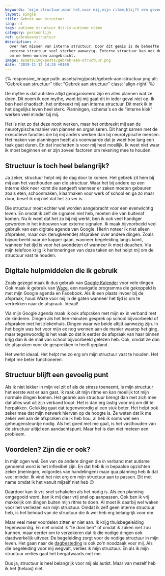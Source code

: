 ```yaml
---
keywords: 'mijn structuur,maar het,voor mij,mijn ritme,blijft een gevoelig'
layout: single
title: Gebrek aan structuur
lang: nl
tags: autisme structuur dit-is-autisme ritme
category: persoonlijk
ref: gebrekaanstructuur
description: >-
  Over het missen van interne structuur. Door dit gemis is de behoefte aan
  externe structuur veel sterker aanwezig. Externe structuur kan ook door mensen
  om me heen worden aangebracht.
image: assets/img/posts/gebrek-aan-structuur.png
date: '2019-11-12 14:20 +0100'
---
```


{% responsive_image path: assets/img/posts/gebrek-aan-structuur.png alt: "Gebrek aan structuur" title: "Gebrek aan structuur" class: 'align-right' %}

De mythe is dat autisten altijd georganiseerd zijn en alles plannen wat ze doen. Dit noem ik een mythe, want bij mij gaat dit in ieder geval niet op. Ik ben heel chaotisch, het ontbreekt mij aan interne structuur. Dit merk ik in het dagelijks leven heel sterk. Planningen, schema's en de "interne klok" werken veel minder bij mij.

Het is niet zo dat deze nooit werken, maar het ontbreekt mij aan de neurotypische manier van plannen en organiseren. Dit hangt samen met de executieve functies die bij mij anders werken dan bij neurotypische mensen. Het maken van planningen heeft als voorwaarde dat je weet hoe lang een taak gaat duren. En dat inschatten is voor mij heel moeilijk. Ik weet niet waar ik moet beginnen en er zijn zoveel factoren om rekening mee te houden.

## Structuur is toch heel belangrijk?

Ja zeker, structuur helpt mij de dag door te komen. Het gebrek zit hem bij mij aan het vasthouden aan die structuur. Waar het bij andere op een interne klok neer komt die aangeeft wanneer er zaken moeten gebeuren zoals eten, schoonmaken, klaarmaken voor werk of school en ga zo maar door, besef ik mij niet dat het zo ver is.

Die structuur moet echter wel worden aangebracht voor een evenwichtig leven. En omdat ik zelf de signalen niet heb, moeten die van buitenaf komen. Nu ik weet dat het zo bij mij werkt, ben ik ook veel handiger geworden in het inbouwen van externe signalen. Ik maak bijvoorbeeld veel gebruik van een digitale agenda van Google. Hierin noteer ik niet alleen afspraken, maar ook (terugkerende) afspraken over andere dingen. Zoals bijvoorbeeld naar de kapper gaan, wanneer begeleiding langs komt, wanneer het tijd is voor het avondeten of wanneer ik moet douchen. Via mijn telefoon krijg ik herinneringen van deze taken en het helpt mij om de structuur vast te houden.

## Digitale hulpmiddelen die ik gebruik

Zoals gezegd maak ik dus gebruik van [Google Kalender](http://google.com/calendar/) voor vele dingen. Ook maak ik gebruik van [Waze](https://www.waze.com/nl/), een navigatie programma die gekoppeld is met mijn Google agenda en Facebook. Als ik een plaats invoer bij de afspraak, houd Waze voor mij in de gaten wanneer het tijd is om te vertrekken naar de afspraak. Ideaal!

Via mijn Google agenda maak ik ook afspraken met mijn ex in verband met de kinderen. Dingen als het tien-minuten gesprek op school bijvoorbeeld of afspraken met het ziekenhuis. Dingen waar we beide altijd aanwezig zijn. In het begin was het voor mijn ex nog wennen aan de manier waarop het ging, maar tegenwoordig is het vaak zo dat ik eerder de afspraak van haar binnen krijg dan ik de mail van school bijvoorbeeld gelezen heb. Ook, omdat ze dan de afspraken voor de gesprekken in heeft gepland.

Het werkt ideaal. Het helpt me zo erg om mijn structuur vast te houden. Het helpt me beter functioneren.

## Structuur blijft een gevoelig punt

Als ik niet lekker in mijn vel zit of als de stress toeneemt, is mijn structuur het eerste wat er aan gaat. Ik raak uit mijn ritme en kan moeilijk tot mijn normale dingen komen. Het gebrek aan structuur brengt dan met zich mee dat alles wat uit zijn verband loopt. Het is dan erg lastig voor mij om dit te herpakken. Gelukkig gaat dat tegenwoordig al een stuk beter. Het helpt ook zeker mee dat mijn netwerk hiervan op de hoogte is. Ze weten dat ik me zeker wel aan de afspraken die ik heb hou, al heb ik soms wel een geheugensteuntje nodig. Als het goed met me gaat, is het vasthouden van de structuur altijd een aandachtspunt. Maar het is dan niet meteen een probleem.

## Voordelen? Zijn die er ook?

In mijn ogen wel. Een van de andere dingen die in verband met autisme genoemd word is het inflexibel zijn. En dat heb ik in bepaalde opzichten zeker (meningen, volgordes van handelingen) maar qua planning heb ik dat veel minder. Ik vind het niet erg om mijn structuur aan te passen. Dit met name omdat ik het vanuit mijzelf niet heb :wink:

Daardoor kan ik vrij snel schakelen als het nodig is. Als een planning omgegooid word, kan ik mij daar vrij snel op aanpassen. Ook ben ik vrij makkelijk om dingen buiten mijn ritme te doen. Al moet ik daarbij wel waken voor het verliezen van mijn structuur. Omdat ik zelf geen interne structuur heb, is het behoud van de structuur die ik wel heb erg belangrijk voor me.

Maar veel meer voordelen zitten er niet aan. Ik krijg thuisbegeleiding tegenwoordig. En niet omdat ik "te dom ben" of omdat ik zaken niet zou kunnen, maar eerder om te verzekeren dat ik die nodige dingen ook daadwerkelijk uitvoer. De begeleiding zorgt voor de nodige structuur in mijn leven. Het gaan naar de [dagbesteding](https://www.scauting.nl) is ook zo'n noodzaak voor mij. Als die begeleiding voor mij wegvalt, verlies ik mijn structuur. En als ik mijn structuur verlies gaat het bergafwaarts met me.

Dus ja, structuur is heel belangrijk voor mij als autist. Maar van mezelf heb ik het (helaas) niet.
